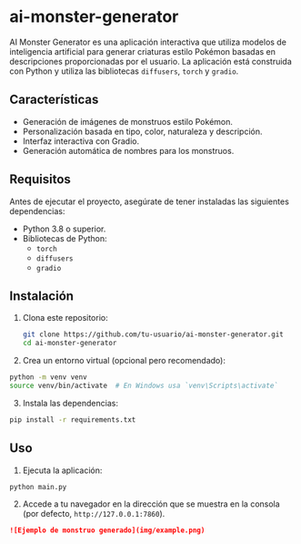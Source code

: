 # ai-monster-generator

AI Monster Generator es una aplicación interactiva que utiliza modelos de inteligencia artificial para generar criaturas estilo Pokémon basadas en descripciones proporcionadas por el usuario. La aplicación está construida con Python y utiliza las bibliotecas `diffusers`, `torch` y `gradio`.

## Características

- Generación de imágenes de monstruos estilo Pokémon.
- Personalización basada en tipo, color, naturaleza y descripción.
- Interfaz interactiva con Gradio.
- Generación automática de nombres para los monstruos.

## Requisitos

Antes de ejecutar el proyecto, asegúrate de tener instaladas las siguientes dependencias:

- Python 3.8 o superior.
- Bibliotecas de Python:
  - `torch`
  - `diffusers`
  - `gradio`

## Instalación

1. Clona este repositorio:
   ```bash
   git clone https://github.com/tu-usuario/ai-monster-generator.git
   cd ai-monster-generator

2. Crea un entorno virtual (opcional pero recomendado):
  ```bash
  python -m venv venv
  source venv/bin/activate  # En Windows usa `venv\Scripts\activate`
  ```

3. Instala las dependencias:
  ```bash
  pip install -r requirements.txt
  ```

## Uso

1. Ejecuta la aplicación:
  ```bash
  python main.py
  ```

2. Accede a tu navegador en la dirección que se muestra en la consola (por defecto, `http://127.0.0.1:7860`).

```markdown
![Ejemplo de monstruo generado](img/example.png)
```

